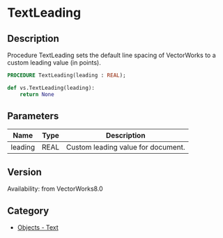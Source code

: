 # TextLeading

## Description
Procedure TextLeading sets the default line spacing of VectorWorks to a custom leading value (in points).

```pascal
PROCEDURE TextLeading(leading : REAL);
```

```python
def vs.TextLeading(leading):
    return None
```

## Parameters
|Name|Type|Description|
|---|---|---|
|leading|REAL|Custom leading value for document.|

## Version
Availability: from VectorWorks8.0

## Category
* [Objects - Text](../Categories/Objects%20-%20Text.md)
